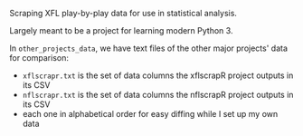 Scraping XFL play-by-play data for use in statistical analysis.

Largely meant to be a project for learning modern Python 3.

In `other_projects_data`, we have text files of the other major projects' data for comparison:
- `xflscrapr.txt` is the set of data columns the xflscrapR project outputs in its CSV
- `nflscrapr.txt` is the set of data columns the nflscrapR project outputs in its CSV
- each one in alphabetical order for easy diffing while I set up my own data

